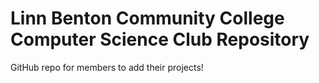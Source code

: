# Linn Benton Community College Computer Science Club Repository

GitHub repo for members to add their projects! 


